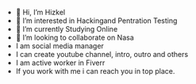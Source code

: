 - 👋 Hi, I’m Hizkel
- 👀 I’m interested in Hackingand Pentration Testing
- 🌱 I’m currently Studying Online
- 💞️ I’m looking to collaborate on Nasa
- I am social media manager
- I can create youtube channel,  intro, outro and others
- I am active worker in Fiverr
- If you work with me i can reach you in top place.

<!---
XoHez/XoHez is a ✨ special ✨ repository because its `README.md` (this file) appears on your GitHub profile.
You can click the Preview link to take a look at your changes.
--->
